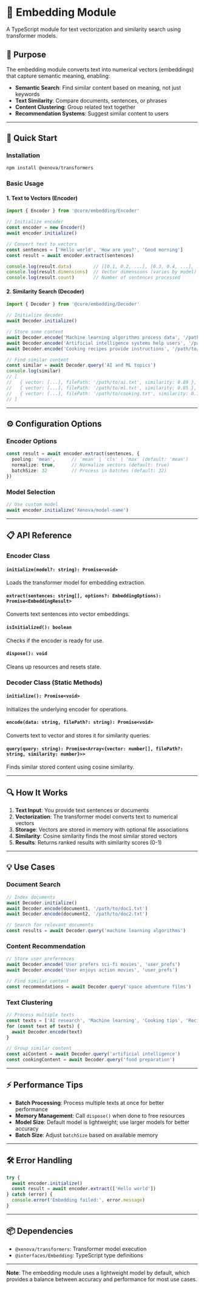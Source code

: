# 🧠 Embedding Module

A TypeScript module for text vectorization and similarity search using transformer models.

## 🎯 Purpose

The embedding module converts text into numerical vectors (embeddings) that capture semantic meaning, enabling:

- **Semantic Search**: Find similar content based on meaning, not just keywords
- **Text Similarity**: Compare documents, sentences, or phrases
- **Content Clustering**: Group related text together
- **Recommendation Systems**: Suggest similar content to users

---

## 🚀 Quick Start

### Installation
```bash
npm install @xenova/transformers
```

### Basic Usage

#### 1. **Text to Vectors (Encoder)**
```typescript
import { Encoder } from '@core/embedding/Encoder'

// Initialize encoder
const encoder = new Encoder()
await encoder.initialize()

// Convert text to vectors
const sentences = ['Hello world', 'How are you?', 'Good morning']
const result = await encoder.extract(sentences)

console.log(result.data)        // [[0.1, 0.2, ...], [0.3, 0.4, ...], ...]
console.log(result.dimensions)  // Vector dimensions (varies by model)
console.log(result.count)       // Number of sentences processed
```

#### 2. **Similarity Search (Decoder)**
```typescript
import { Decoder } from '@core/embedding/Decoder'

// Initialize decoder
await Decoder.initialize()

// Store some content
await Decoder.encode('Machine learning algorithms process data', '/path/to/ml.txt')
await Decoder.encode('Artificial intelligence systems help users', '/path/to/ai.txt')
await Decoder.encode('Cooking recipes provide instructions', '/path/to/cooking.txt')

// Find similar content
const similar = await Decoder.query('AI and ML topics')
console.log(similar)
// [
//   { vector: [...], filePath: '/path/to/ai.txt', similarity: 0.89 },
//   { vector: [...], filePath: '/path/to/ml.txt', similarity: 0.85 },
//   { vector: [...], filePath: '/path/to/cooking.txt', similarity: 0.12 }
// ]
```

---

## ⚙️ Configuration Options

### Encoder Options
```typescript
const result = await encoder.extract(sentences, {
  pooling: 'mean',      // 'mean' | 'cls' | 'max' (default: 'mean')
  normalize: true,      // Normalize vectors (default: true)
  batchSize: 32         // Process in batches (default: 32)
})
```

### Model Selection
```typescript
// Use custom model
await encoder.initialize('Xenova/model-name')
```

---

## 📋 API Reference

### Encoder Class

#### `initialize(model?: string): Promise<void>`
Loads the transformer model for embedding extraction.

#### `extract(sentences: string[], options?: EmbeddingOptions): Promise<EmbeddingResult>`
Converts text sentences into vector embeddings.

#### `isInitialized(): boolean`
Checks if the encoder is ready for use.

#### `dispose(): void`
Cleans up resources and resets state.

### Decoder Class (Static Methods)

#### `initialize(): Promise<void>`
Initializes the underlying encoder for operations.

#### `encode(data: string, filePath?: string): Promise<void>`
Converts text to vector and stores it for similarity queries.

#### `query(query: string): Promise<Array<{vector: number[], filePath?: string, similarity: number}>>`
Finds similar stored content using cosine similarity.

---

## 🔍 How It Works

1. **Text Input**: You provide text sentences or documents
2. **Vectorization**: The transformer model converts text to numerical vectors
3. **Storage**: Vectors are stored in memory with optional file associations
4. **Similarity**: Cosine similarity finds the most similar stored vectors
5. **Results**: Returns ranked results with similarity scores (0-1)

---

## 💡 Use Cases

### Document Search
```typescript
// Index documents
await Decoder.initialize()
await Decoder.encode(document1, '/path/to/doc1.txt')
await Decoder.encode(document2, '/path/to/doc2.txt')

// Search for relevant documents
const results = await Decoder.query('machine learning algorithms')
```

### Content Recommendation
```typescript
// Store user preferences
await Decoder.encode('User prefers sci-fi movies', 'user_prefs')
await Decoder.encode('User enjoys action movies', 'user_prefs')

// Find similar content
const recommendations = await Decoder.query('space adventure films')
```

### Text Clustering
```typescript
// Process multiple texts
const texts = ['AI research', 'Machine learning', 'Cooking tips', 'Recipe ideas']
for (const text of texts) {
  await Decoder.encode(text)
}

// Group similar content
const aiContent = await Decoder.query('artificial intelligence')
const cookingContent = await Decoder.query('food preparation')
```

---

## ⚡ Performance Tips

- **Batch Processing**: Process multiple texts at once for better performance
- **Memory Management**: Call `dispose()` when done to free resources
- **Model Size**: Default model is lightweight; use larger models for better accuracy
- **Batch Size**: Adjust `batchSize` based on available memory

---

## 🛠️ Error Handling

```typescript
try {
  await encoder.initialize()
  const result = await encoder.extract(['Hello world'])
} catch (error) {
  console.error('Embedding failed:', error.message)
}
```

---

## 📦 Dependencies

- `@xenova/transformers`: Transformer model execution
- `@interfaces/Embedding`: TypeScript type definitions

---

**Note**: The embedding module uses a lightweight model by default, which provides a balance between accuracy and performance for most use cases.
